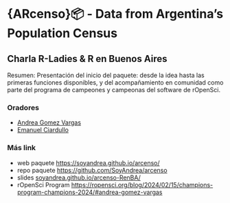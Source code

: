 # {ARcenso}📦 - Data from Argentina’s Population Census

## Charla R-Ladies & R en Buenos Aires 

Resumen: 
Presentación del inicio del paquete: desde la idea hasta las primeras funciones disponibles, y del acompañamiento en comunidad como parte del programa de campeones y campeonas del software de rOpenSci.

### Oradores

- [Andrea Gomez Vargas](https://github.com/SoyAndrea)
- [Emanuel Ciardullo](https://github.com/ECiardullo)

### Más link 
- web paquete https://soyandrea.github.io/arcenso/
- repo paquete https://github.com/SoyAndrea/arcenso
- slides [soyandrea.github.io/arcenso-RenBA/](https://soyandrea.github.io/arcenso-RenBA)
- rOpenSci Program https://ropensci.org/blog/2024/02/15/champions-program-champions-2024/#andrea-gomez-vargas 
